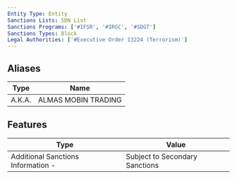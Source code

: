 ```yaml
---
Entity Type: Entity
Sanctions Lists: SDN List
Sanctions Programs: ['#IFSR', '#IRGC', '#SDGT']
Sanctions Types: Block
Legal Authorities: ['#Executive Order 13224 (Terrorism)']
---
```


## Aliases
| Type  | Name      | 
|-------|-----------|
| A.K.A. | ALMAS MOBIN TRADING |

## Features
| Type  | Value      |
|-------|------------|
| Additional Sanctions Information - | Subject to Secondary Sanctions |
